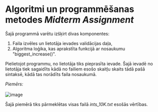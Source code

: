 <h1>Algoritmi un programmēšanas metodes <i>Midterm Assignment</i></h1>

Šajā programmā varētu izšķirt divas komponentes: <br>
1. Faila izvēles un lietotāja ievades validācijas daļa, <br>
2. Algoritma loģika, kas aprakstīta funkcijā ar nosaukumu "biggest_increase()".

Pielietojot programmu, no lietotāja tiks pieprasīta ievade. Šajā ievadē no lietotāja 
tiek sagaidīts kādā no failiem esošo skaitļu skaits tādā pašā sintaksē, kādā tas norādīts
faila nosaukumā.

<i>Piemērs:</i> <br><br>
![image](https://github.com/user-attachments/assets/d2b41318-6592-4864-83eb-d6091eb5ee91)

 Šajā piemērā tiks pārmeklētas visas failā <i>ints_10K.txt</i> esošās vērtības.
